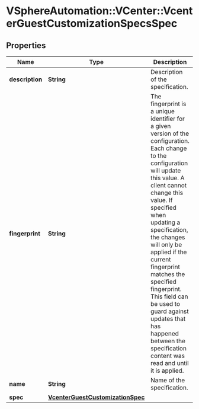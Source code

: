 # VSphereAutomation::VCenter::VcenterGuestCustomizationSpecsSpec

## Properties
Name | Type | Description | Notes
------------ | ------------- | ------------- | -------------
**description** | **String** | Description of the specification. | 
**fingerprint** | **String** | The fingerprint is a unique identifier for a given version of the configuration. Each change to the configuration will update this value. A client cannot change this value. If specified when updating a specification, the changes will only be applied if the current fingerprint matches the specified fingerprint. This field can be used to guard against updates that has happened between the specification content was read and until it is applied. | 
**name** | **String** | Name of the specification. | 
**spec** | [**VcenterGuestCustomizationSpec**](VcenterGuestCustomizationSpec.md) |  | 


